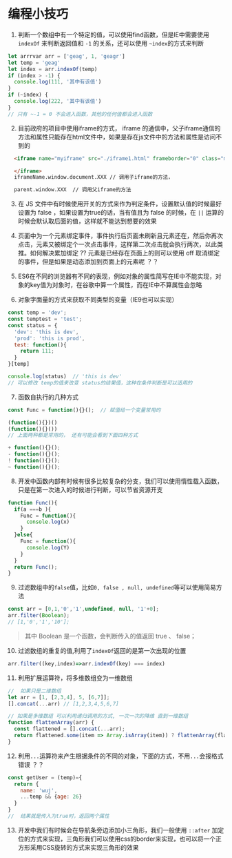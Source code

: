 # 编程小技巧

1. 判断一个数组中有一个特定的值，可以使用find函数，但是IE中需要使用 `indexOf` 来判断返回值和 `-1` 的关系，还可以使用 `~index`的方式来判断
```js
let arrrvar arr = ['geag', 1, 'geagr']
let temp = 'geag'
let index = arr.indexOf(temp)
if (index > -1) {
  console.log(111, '其中有该值')
}
if (~index) {
  console.log(222, '其中有该值')
}
// 只有 ~-1 = 0 不会进入函数，其他的任何值都会进入函数
```

2. 目前政府的项目中使用iframe的方式， iframe 的通信中，父子iframe通信的方法和属性只能存在html文件中，如果是存在js文件中的方法和属性是访问不到的
```html
  <iframe name="myiframe" src="./iframe1.html" frameborder="0" class="myiframe">

  </iframe>
  iframeName.window.document.XXX // 调用子iframe的方法，

  parent.window.XXX  // 调用父iframe的方法
```

3. 在 JS 文件中有时候使用开关的方式来作为判定条件，设置默认值的时候最好设置为 false ，如果设置为true的话，当有值且为 false 的时候，在 `||` 运算的时候会默认取后面的值，这样就不能达到想要的效果

4. 页面中为一个元素绑定事件，事件执行后页面未刷新且元素还在，然后你再次点击，元素又被绑定个一次点击事件，这样第二次点击就会执行两次，以此类推。如何解决累加绑定 ??  元素是已经存在页面上的则可以使用 off 取消绑定的事件，但是如果是动态添加到页面上的元素呢 ？？

5. ES6在不同的浏览器有不同的表现，例如对象的属性简写在IE中不能实现，对象的key值为对象时，在谷歌中算一个属性，而在IE中不算属性会忽略

6. 对象字面量的方式来获取不同类型的变量（IE9也可以实现）

  ```js
  const temp = 'dev';
  const temptest = 'test';
  const status = {
    'dev': 'this is dev',
    'prod': 'this is prod',
    test: function(){
      return 111;
    }
  }[temp]

  console.log(status)  // 'this is dev'
  // 可以修改 temp的值来改变 status的结果值，这种在条件判断是可以适用的
  ```

7. 函数自执行的几种方式

  ```js
  const Func = function(){}();  // 赋值给一个变量常用的

  (function(){})()
  (function(){}())
  // 上面两种都是常用的， 还有可能会看到下面四种方式

  + function(){}();
  - function(){}();
  ! function(){}();
  ~ function(){}();
  ```

8. 开发中函数内部有时候有很多比较复杂的分支，我们可以使用惰性载入函数，只是在第一次进入的时候进行判断，可以节省资源开支
```js
function Func(){
  if(a ===b ){
    Func = function(){
      console.log(x)
    }
  }else{
    Func = function(){
      console.log(Y)
    }
  }
  return Func();
}
```

9. 过滤数组中的`false`值，比如`0, false , null, undefined`等可以使用简易方法
```js
const arr = [0,1,'0','1',undefined, null, '1'+0];
arr.filter(Boolean);
// [1,'0','1','10'];
```
> 其中 Boolean 是一个函数，会判断传入的值返回 true 、 false；

10. 过滤数组的重复的值,利用了`indexOf`返回的是第一次出现的位置
```js
arr.filter((key,index)=>arr.indexOf(key) === index)
```

11. 利用扩展运算符，将多维数组变为一维数组

  ```js
  //  如果只是二维数组
  let arr = [1, [2,3,4], 5, [6,7]];
  [].concat(...arr) // [1,2,3,4,5,6,7]

  // 如果是多维数组 可以利用递归调用的方式, 一次一次的降维 直到一维数组
  function flattenArray(arr) {
    const flattened = [].concat(...arr);
    return flattened.some(item => Array.isArray(item)) ? flattenArray(flattened) : flattened;
  }
  ```

12. 利用`...`运算符来产生根据条件的不同的对象，下面的方式，不用`...`会报格式错误 ？？

  ```js
  const getUser = (temp)={
    return {
      name: 'wuj',
      ...temp && {age: 26}
    }
  }
  //  结果就是传入为true时，返回两个属性
  ```

13. 开发中我们有时候会在导航条旁边添加小三角形，我们一般使用 `::after` 加定位的方式来实现，三角形我们可以使用css的border来实现，也可以将一个正方形采用CSS旋转的方式来实现三角形的效果